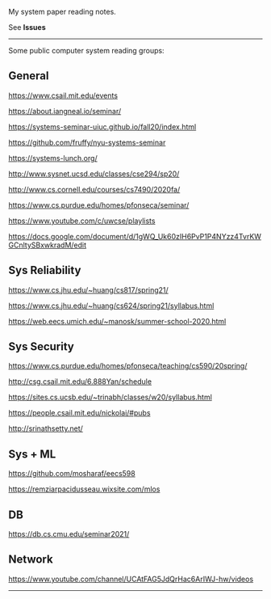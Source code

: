 My system paper reading notes.

See **Issues**

---------------------------------------------

Some public computer system reading groups:

## General

https://www.csail.mit.edu/events

https://about.iangneal.io/seminar/

https://systems-seminar-uiuc.github.io/fall20/index.html

https://github.com/fruffy/nyu-systems-seminar

https://systems-lunch.org/

http://www.sysnet.ucsd.edu/classes/cse294/sp20/

http://www.cs.cornell.edu/courses/cs7490/2020fa/

https://www.cs.purdue.edu/homes/pfonseca/seminar/

https://www.youtube.com/c/uwcse/playlists

https://docs.google.com/document/d/1gWQ_Uk60zIH6PvP1P4NYzz4TvrKWGCnltySBxwkradM/edit

## Sys Reliability

https://www.cs.jhu.edu/~huang/cs817/spring21/

https://www.cs.jhu.edu/~huang/cs624/spring21/syllabus.html

https://web.eecs.umich.edu/~manosk/summer-school-2020.html

## Sys Security

https://www.cs.purdue.edu/homes/pfonseca/teaching/cs590/20spring/

http://csg.csail.mit.edu/6.888Yan/schedule

https://sites.cs.ucsb.edu/~trinabh/classes/w20/syllabus.html

https://people.csail.mit.edu/nickolai/#pubs

http://srinathsetty.net/

## Sys + ML

https://github.com/mosharaf/eecs598

https://remziarpacidusseau.wixsite.com/mlos

## DB

https://db.cs.cmu.edu/seminar2021/

## Network

https://www.youtube.com/channel/UCAtFAG5JdQrHac6ArIWJ-hw/videos

---------------------------------------------
